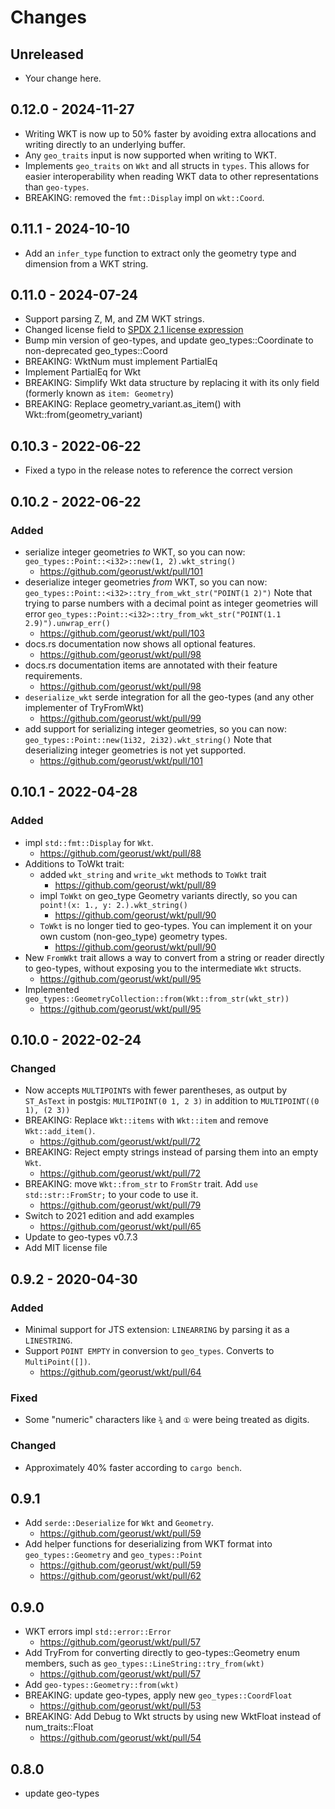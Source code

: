 # Changes

## Unreleased

* Your change here.

## 0.12.0 - 2024-11-27

* Writing WKT is now up to 50% faster by avoiding extra allocations and writing directly to an underlying buffer.
* Any `geo_traits` input is now supported when writing to WKT.
* Implements `geo_traits` on `Wkt` and all structs in `types`. This allows for easier interoperability when reading WKT data to other representations than `geo-types`.
* BREAKING: removed the `fmt::Display` impl on `wkt::Coord`.

## 0.11.1 - 2024-10-10

* Add an `infer_type` function to extract only the geometry type and dimension from a WKT string.

## 0.11.0 - 2024-07-24

* Support parsing Z, M, and ZM WKT strings.
* Changed license field to [SPDX 2.1 license expression](https://spdx.dev/spdx-specification-21-web-version/#h.jxpfx0ykyb60)
* Bump min version of geo-types, and update geo_types::Coordinate to non-deprecated geo_types::Coord
* BREAKING: WktNum must implement PartialEq
* Implement PartialEq for Wkt
* BREAKING: Simplify Wkt data structure by replacing it with its only field (formerly known as `item: Geometry`)
* BREAKING: Replace geometry_variant.as_item() with Wkt::from(geometry_variant)

## 0.10.3 - 2022-06-22

* Fixed a typo in the release notes to reference the correct version

## 0.10.2 - 2022-06-22

### Added

* serialize integer geometries *to* WKT, so you can now:
  `geo_types::Point::<i32>::new(1, 2).wkt_string()`
  * <https://github.com/georust/wkt/pull/101>
* deserialize integer geometries *from* WKT, so you can now:
  `geo_types::Point::<i32>::try_from_wkt_str("POINT(1 2)")`
  Note that trying to parse numbers with a decimal point as integer geometries will error
  `geo_types::Point::<i32>::try_from_wkt_str("POINT(1.1 2.9)").unwrap_err()`
  * <https://github.com/georust/wkt/pull/103>
* docs.rs documentation now shows all optional features.
  * <https://github.com/georust/wkt/pull/98>
* docs.rs documentation items are annotated with their feature requirements.
  * <https://github.com/georust/wkt/pull/98>
* `deserialize_wkt` serde integration for all the geo-types (and any other implementer of TryFromWkt)
  * <https://github.com/georust/wkt/pull/99>
* add support for serializing integer geometries, so you can now:
  `geo_types::Point::new(1i32, 2i32).wkt_string()`
  Note that deserializing integer geometries is not yet supported.
  * <https://github.com/georust/wkt/pull/101>

## 0.10.1 - 2022-04-28

### Added
* impl `std::fmt::Display` for `Wkt`.
  * <https://github.com/georust/wkt/pull/88>
* Additions to ToWkt trait:
  * added `wkt_string` and `write_wkt` methods to `ToWkt` trait
    * <https://github.com/georust/wkt/pull/89>
  * impl `ToWkt` on geo_type Geometry variants directly, so you can `point!(x: 1., y: 2.).wkt_string()`
    * <https://github.com/georust/wkt/pull/90>
  * `ToWkt` is no longer tied to geo-types. You can implement it on your own
    custom (non-geo_type) geometry types.
    * <https://github.com/georust/wkt/pull/90>
* New `FromWkt` trait allows a way to convert from a string or reader directly
  to geo-types, without exposing you to the intermediate `Wkt` structs.
    * <https://github.com/georust/wkt/pull/95>
* Implemented `geo_types::GeometryCollection::from(Wkt::from_str(wkt_str))`
    * <https://github.com/georust/wkt/pull/95>

## 0.10.0 - 2022-02-24
### Changed
* Now accepts `MULTIPOINT`s with fewer parentheses, as output by `ST_AsText` in postgis:
  `MULTIPOINT(0 1, 2 3)` in addition to `MULTIPOINT((0 1), (2 3))`
* BREAKING: Replace `Wkt::items` with `Wkt::item` and remove `Wkt::add_item()`.
  * <https://github.com/georust/wkt/pull/72>
* BREAKING: Reject empty strings instead of parsing them into an empty `Wkt`.
  * <https://github.com/georust/wkt/pull/72>
* BREAKING: move `Wkt::from_str` to `FromStr` trait. Add `use std::str::FromStr;` to your code to use it.
  * <https://github.com/georust/wkt/pull/79>
* Switch to 2021 edition and add examples
  * <https://github.com/georust/wkt/pull/65>
* Update to geo-types v0.7.3
* Add MIT license file

## 0.9.2 - 2020-04-30
### Added
* Minimal support for JTS extension: `LINEARRING` by parsing it as a `LINESTRING`.
* Support `POINT EMPTY` in conversion to `geo_types`.
  Converts to `MultiPoint([])`.
  * <https://github.com/georust/wkt/pull/64>
### Fixed
* Some "numeric" characters like `¾` and `①` were being treated as digits.
### Changed
* Approximately 40% faster according to `cargo bench`.

## 0.9.1

* Add `serde::Deserialize` for `Wkt` and `Geometry`.
  * <https://github.com/georust/wkt/pull/59>
* Add helper functions for deserializing from WKT format into
  `geo_types::Geometry` and `geo_types::Point`
  * <https://github.com/georust/wkt/pull/59>
  * <https://github.com/georust/wkt/pull/62>

## 0.9.0

* WKT errors impl `std::error::Error`
  * <https://github.com/georust/wkt/pull/57>
* Add TryFrom for converting directly to geo-types::Geometry enum members, such
  as `geo_types::LineString::try_from(wkt)`
  * <https://github.com/georust/wkt/pull/57>
* Add `geo-types::Geometry::from(wkt)`
* BREAKING: update geo-types, apply new `geo_types::CoordFloat`
  * <https://github.com/georust/wkt/pull/53>
* BREAKING: Add Debug to Wkt structs by using new WktFloat instead of num_traits::Float
  * <https://github.com/georust/wkt/pull/54>

## 0.8.0

* update geo-types
